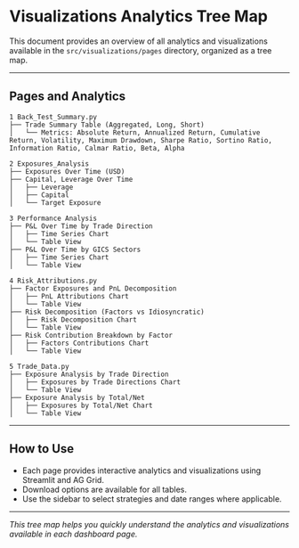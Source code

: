 # Visualizations Analytics Tree Map

This document provides an overview of all analytics and visualizations available in the `src/visualizations/pages` directory, organized as a tree map.

---

## Pages and Analytics

```
1 Back_Test_Summary.py
├── Trade Summary Table (Aggregated, Long, Short)
│   └── Metrics: Absolute Return, Annualized Return, Cumulative Return, Volatility, Maximum Drawdown, Sharpe Ratio, Sortino Ratio, Information Ratio, Calmar Ratio, Beta, Alpha

2 Exposures_Analysis
├── Exposures Over Time (USD)
├── Capital, Leverage Over Time
│   ├── Leverage
│   ├── Capital
│   └── Target Exposure

3 Performance Analysis
├── P&L Over Time by Trade Direction
│   ├── Time Series Chart
│   └── Table View
├── P&L Over Time by GICS Sectors
│   ├── Time Series Chart
│   └── Table View

4 Risk_Attributions.py
├── Factor Exposures and PnL Decomposition
│   ├── PnL Attributions Chart
│   └── Table View
├── Risk Decomposition (Factors vs Idiosyncratic)
│   ├── Risk Decomposition Chart
│   └── Table View
├── Risk Contribution Breakdown by Factor
│   ├── Factors Contributions Chart
│   └── Table View

5 Trade_Data.py
├── Exposure Analysis by Trade Direction
│   ├── Exposures by Trade Directions Chart
│   └── Table View
├── Exposure Analysis by Total/Net
│   ├── Exposures by Total/Net Chart
│   └── Table View
```

---

## How to Use
- Each page provides interactive analytics and visualizations using Streamlit and AG Grid.
- Download options are available for all tables.
- Use the sidebar to select strategies and date ranges where applicable.

---

*This tree map helps you quickly understand the analytics and visualizations available in each dashboard page.* 
